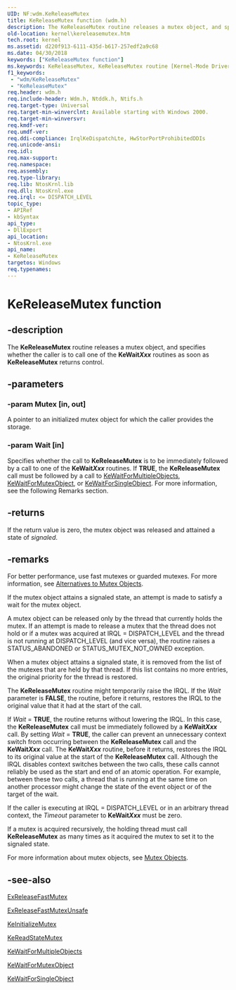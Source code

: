 ```yaml
---
UID: NF:wdm.KeReleaseMutex
title: KeReleaseMutex function (wdm.h)
description: The KeReleaseMutex routine releases a mutex object, and specifies whether the caller is to call one of the KeWaitXxx routines as soon as KeReleaseMutex returns control.
old-location: kernel\kereleasemutex.htm
tech.root: kernel
ms.assetid: d220f913-6111-435d-b617-257edf2a9c68
ms.date: 04/30/2018
keywords: ["KeReleaseMutex function"]
ms.keywords: KeReleaseMutex, KeReleaseMutex routine [Kernel-Mode Driver Architecture], k105_4237a9e6-715b-4e40-aab8-9b1458a220ae.xml, kernel.kereleasemutex, wdm/KeReleaseMutex
f1_keywords:
 - "wdm/KeReleaseMutex"
 - "KeReleaseMutex"
req.header: wdm.h
req.include-header: Wdm.h, Ntddk.h, Ntifs.h
req.target-type: Universal
req.target-min-winverclnt: Available starting with Windows 2000.
req.target-min-winversvr: 
req.kmdf-ver: 
req.umdf-ver: 
req.ddi-compliance: IrqlKeDispatchLte, HwStorPortProhibitedDDIs
req.unicode-ansi: 
req.idl: 
req.max-support: 
req.namespace: 
req.assembly: 
req.type-library: 
req.lib: NtosKrnl.lib
req.dll: NtosKrnl.exe
req.irql: <= DISPATCH_LEVEL
topic_type:
- APIRef
- kbSyntax
api_type:
- DllExport
api_location:
- NtosKrnl.exe
api_name:
- KeReleaseMutex
targetos: Windows
req.typenames: 
---
```


# KeReleaseMutex function


## -description


The <b>KeReleaseMutex</b> routine releases a mutex object, and specifies whether the caller is to call one of the <b>KeWait<i>Xxx</i></b> routines as soon as <b>KeReleaseMutex</b> returns control. 


## -parameters




### -param Mutex [in, out]

A pointer to an initialized mutex object for which the caller provides the storage.


### -param Wait [in]

Specifies whether the call to <b>KeReleaseMutex</b> is to be immediately followed by a call to one of the <b>KeWait<i>Xxx</i></b> routines. If <b>TRUE</b>, the <b>KeReleaseMutex</b> call must be followed by a call to <a href="https://docs.microsoft.com/windows-hardware/drivers/ddi/wdm/nf-wdm-kewaitformultipleobjects">KeWaitForMultipleObjects</a>, <a href="https://msdn.microsoft.com/library/windows/hardware/ff553344">KeWaitForMutexObject</a>, or <a href="https://docs.microsoft.com/windows-hardware/drivers/ddi/wdm/nf-wdm-kewaitforsingleobject">KeWaitForSingleObject</a>. For more information, see the following Remarks section. 


## -returns



If the return value is zero, the mutex object was released and attained a state of <i>signaled</i>.




## -remarks



For better performance, use fast mutexes or guarded mutexes. For more information, see <a href="https://docs.microsoft.com/windows-hardware/drivers/kernel/alternatives-to-mutex-objects">Alternatives to Mutex Objects</a>.

If the mutex object attains a signaled state, an attempt is made to satisfy a wait for the mutex object.

A mutex object can be released only by the thread that currently holds the mutex. If an attempt is made to release a mutex that the thread does not hold or if a mutex was acquired at IRQL = DISPATCH_LEVEL and the thread is not running at DISPATCH_LEVEL (and vice versa), the routine raises a STATUS_ABANDONED or STATUS_MUTEX_NOT_OWNED exception.

When a mutex object attains a signaled state, it is removed from the list of the mutexes that are held by that thread. If this list contains no more entries, the original priority for the thread is restored.

The <b>KeReleaseMutex</b> routine might temporarily raise the IRQL. If the <i>Wait</i> parameter is <b>FALSE</b>, the routine, before it returns, restores the IRQL to the original value that it had at the start of the call.

If <i>Wait</i> = <b>TRUE</b>, the routine returns without lowering the IRQL. In this case, the <b>KeReleaseMutex</b> call must be immediately followed by a <b>KeWait<i>Xxx</i></b> call. By setting <i>Wait</i> = <b>TRUE</b>, the caller can prevent an unnecessary context switch from occurring between the <b>KeReleaseMutex</b> call and the <b>KeWait<i>Xxx</i></b> call. The <b>KeWait<i>Xxx</i></b> routine, before it returns, restores the IRQL to its original value at the start of the <b>KeReleaseMutex</b> call. Although the IRQL disables context switches between the two calls, these calls cannot reliably be used as the start and end of an atomic operation. For example, between these two calls, a thread that is running at the same time on another processor might change the state of the event object or of the target of the wait.

If the caller is executing at IRQL = DISPATCH_LEVEL or in an arbitrary thread context, the <i>Timeout</i> parameter to <b>KeWait<i>Xxx</i></b> must be zero.

If a mutex is acquired recursively, the holding thread must call <b>KeReleaseMutex</b> as many times as it acquired the mutex to set it to the signaled state.

For more information about mutex objects, see <a href="https://docs.microsoft.com/windows-hardware/drivers/kernel/mutex-objects">Mutex Objects</a>.




## -see-also




<a href="https://docs.microsoft.com/previous-versions/windows/hardware/drivers/ff545549(v=vs.85)">ExReleaseFastMutex</a>



<a href="https://docs.microsoft.com/previous-versions/windows/hardware/drivers/ff545567(v=vs.85)">ExReleaseFastMutexUnsafe</a>



<a href="https://docs.microsoft.com/windows-hardware/drivers/ddi/wdm/nf-wdm-keinitializemutex">KeInitializeMutex</a>



<a href="https://docs.microsoft.com/windows-hardware/drivers/ddi/wdm/nf-wdm-kereadstatemutex">KeReadStateMutex</a>



<a href="https://docs.microsoft.com/windows-hardware/drivers/ddi/wdm/nf-wdm-kewaitformultipleobjects">KeWaitForMultipleObjects</a>



<a href="https://msdn.microsoft.com/library/windows/hardware/ff553344">KeWaitForMutexObject</a>



<a href="https://docs.microsoft.com/windows-hardware/drivers/ddi/wdm/nf-wdm-kewaitforsingleobject">KeWaitForSingleObject</a>
 

 

